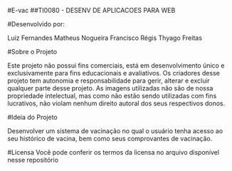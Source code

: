 #E-vac
##TI0080 - DESENV DE APLICACOES PARA WEB

#Desenvolvido por:

Luiz Fernandes
Matheus Nogueira
Francisco Régis
Thyago Freitas

#Sobre o Projeto

Este projeto não possui fins comerciais, está em desenvolvimento único e exclusivamente para fins educacionais e avaliativos. Os criadores desse projeto tem autonomia e responsabilidade para gerir, alterar e excluir qualquer parte desse projeto. 
As imagens utilizadas não são de nossa propriedade intelectual, mas como não estão sendo utilizadas com fins lucrativos, não violam nenhum direito autoral dos seus respectivos donos. 

#Ideia do Projeto

Desenvolver um sistema de vacinação no qual o usuário tenha acesso ao seu histórico de vacina,
bem como seus comprovantes de vacinação.

#Licensa
Você pode conferir os termos da licensa no arquivo disponível nesse repositório
